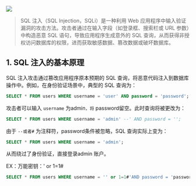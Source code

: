 [![](https://s2.loli.net/2024/11/21/SPFkmud9yOVBYXi.jpg)](https://s2.loli.net/2024/11/21/SPFkmud9yOVBYXi.jpg)

> SQL 注入（SQL Injection，SQLi）是一种利用 Web 应用程序中输入验证漏洞的攻击方法。攻击者通过在输入字段（如登录框、搜索栏或 URL 参数）中构造恶意 SQL 语句，导致应用程序生成意外的 SQL 查询，从而获得非授权访问数据库的权限，进而获取敏感数据、篡改数据或破坏数据库。
## 1. SQL 注入的基本原理
SQL 注入攻击通过篡改应用程序原本预期的 SQL 查询，将恶意代码注入到数据库操作中。例如，在身份验证场景中，典型的 SQL 查询为：
```sql
SELECT * FROM users WHERE username = 'user' AND password = 'password';
```
攻击者可以输入 `username` 为admin`，将` password留空。此时查询将被更改为：
```sql
SELECT * FROM users WHERE username = 'admin' --' AND password = '';
```
由于 `--或者#` 为注释符，password条件被忽略，SQL 查询实际上变为：
```sql
SELECT * FROM users WHERE username = 'admin';
```
从而绕过了身份验证，直接登录admin 账户。

EX：万能密钥：' or 1=1#
```sql
SELECT * FROM users WHERE username = '' or 1=1#'AND password = 'password';
```
